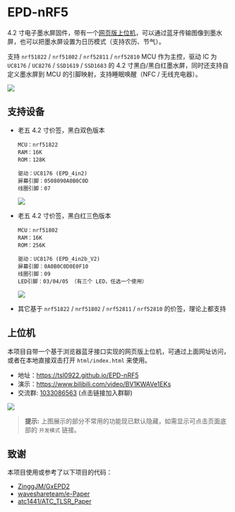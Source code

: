 # EPD-nRF5

4.2 寸电子墨水屏固件，带有一个[网页版上位机](https://tsl0922.github.io/EPD-nRF5/)，可以通过蓝牙传输图像到墨水屏，也可以把墨水屏设置为日历模式（支持农历、节气）。

支持 `nrf51822` / `nrf51802` / `nrf52811` / `nrf52810` MCU 作为主控，驱动 IC 为 `UC8176` / `UC8276` / `SSD1619` / `SSD1683` 的 4.2 寸黑白/黑白红墨水屏，同时还支持自定义墨水屏到 MCU 的引脚映射，支持睡眠唤醒（NFC / 无线充电器）。

![](docs/images/3.jpg)

## 支持设备

- 老五 4.2 寸价签，黑白双色版本

    ```
    MCU：nrf51822
    RAM：16K
    ROM：128K

    驱动：UC8176 (EPD_4in2)
    屏幕引脚：0508090A0B0C0D
    线圈引脚：07
    ```

    ![](docs/images/1.jpg)

- 老五 4.2 寸价签，黑白红三色版本

    ```
    MCU：nrf51802
    RAM：16K
    ROM：256K

    驱动：UC8176 (EPD_4in2b_V2)
    屏幕引脚：0A0B0C0D0E0F10
    线圈引脚：09
    LED引脚：03/04/05 （有三个 LED，任选一个使用）
    ```

    ![](docs/images/2.jpg)

- 其它基于 `nrf51822` / `nrf51802` / `nrf52811` / `nrf52810` 的价签，理论上都支持

## 上位机

本项目自带一个基于浏览器蓝牙接口实现的网页版上位机，可通过上面网址访问，或者在本地直接双击打开 `html/index.html` 来使用。

- 地址：https://tsl0922.github.io/EPD-nRF5
- 演示：https://www.bilibili.com/video/BV1KWAVe1EKs
- 交流群: [1033086563](https://qm.qq.com/q/SckzhfDxuu) (点击链接加入群聊)

![](docs/images/0.jpg)

> **提示:** 上图展示的部分不常用的功能现已默认隐藏，如需显示可点击页面底部的 `开发模式` 链接。

## 致谢

本项目使用或参考了以下项目的代码：

- [ZinggJM/GxEPD2](https://github.com/ZinggJM/GxEPD2)
- [waveshareteam/e-Paper](https://github.com/waveshareteam/e-Paper)
- [atc1441/ATC_TLSR_Paper](https://github.com/atc1441/ATC_TLSR_Paper)
